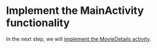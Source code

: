 # Implement the MainActivity functionality

In the next step, we will [implement the MovieDetails activity]().